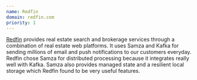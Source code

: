 ```yaml
---
name: Redfin
domain: redfin.com
priority: 1
---
```

<!--
   Licensed to the Apache Software Foundation (ASF) under one or more
   contributor license agreements.  See the NOTICE file distributed with
   this work for additional information regarding copyright ownership.
   The ASF licenses this file to You under the Apache License, Version 2.0
   (the "License"); you may not use this file except in compliance with
   the License.  You may obtain a copy of the License at

       http://www.apache.org/licenses/LICENSE-2.0

   Unless required by applicable law or agreed to in writing, software
   distributed under the License is distributed on an "AS IS" BASIS,
   WITHOUT WARRANTIES OR CONDITIONS OF ANY KIND, either express or implied.
   See the License for the specific language governing permissions and
   limitations under the License.
-->

<a class="external-link" href="https://redfin.com" rel="nofollow">Redfin</a> provides real estate search and brokerage services through a combination of real estate web platforms. It uses Samza and Kafka for sending millions of email and push notifications to our customers everyday. Redfin chose Samza for distributed processing because it integrates really well with Kafka. Samza also provides managed state and a resilient local storage which Redfin found to be very useful features.
